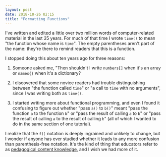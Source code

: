 ```yaml
---
layout: post
date: 2018-10-26 02:15
title: "Formatting Functions"
---
```


I've written and edited a little over two million words of computer-related material in the last 35 years.
For much of that time I wrote `time()` to mean "the function whose name is `time`".
The empty parentheses aren't part of the name:
they're there to remind readers that this is a function.

I stopped doing this about ten years ago for three reasons:

1. Someone asked me, "Then shouldn't I write `numbers[]` when it's an array
   or `names{}` when it's a dictionary?

2. I discovered that some novice readers had trouble distinguishing between
   "the function called `time`" or "a call to `time` with no arguments",
   since I was writing both as `time()`.

3. I started writing more about functional programming,
   and even I found it confusing to figure out whether "pass `a()` to `b()`"  meant
   "pass the function `a` to the function `b`"
    or "pass the result of calling `a` to `b`"
    or "pass the result of calling `a` to the result of calling `b`"
    (all of which I wanted to do in the same section of one tutorial).

I realize that the `f()` notation is deeply ingrained and unlikely to change,
but I wonder if anyone has ever studied whether it leads to any more confusion
than parenthesis-free notation.
It's the kind of thing that educators refer to as
[pedagogical content knowledge](http://teachtogether.tech/en/pck/),
and I wish we had more of it.
